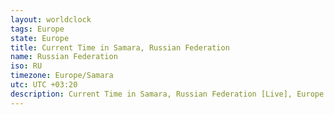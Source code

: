 ```yaml
---
layout: worldclock
tags: Europe
state: Europe
title: Current Time in Samara, Russian Federation
name: Russian Federation
iso: RU
timezone: Europe/Samara
utc: UTC +03:20
description: Current Time in Samara, Russian Federation [Live], Europe. Live update now time in Samara, timezone Europe/Samara, UTC +03:20, Country ISO code & Current Local Time.
---
```


